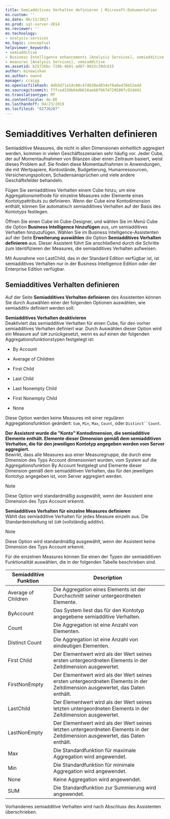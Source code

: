 ```yaml
---
title: Semiadditives Verhalten definieren | Microsoft-Dokumentation
ms.custom: ''
ms.date: 06/13/2017
ms.prod: sql-server-2014
ms.reviewer: ''
ms.technology:
- analysis-services
ms.topic: conceptual
helpviewer_keywords:
- semiadditive
- Business Intelligence enhancements [Analysis Services], semiadditive behavior
- measures [Analysis Services], semiadditive
ms.assetid: b25726bc-728b-4601-ad87-9015c39dc615
author: minewiskan
ms.author: owend
manager: craigg
ms.openlocfilehash: 84b5d71a14c08c47d630ed834ef0a6e436b52edd
ms.sourcegitcommit: f7fced330b64d6616aeb8766747295807c92dd41
ms.translationtype: MT
ms.contentlocale: de-DE
ms.lasthandoff: 04/23/2019
ms.locfileid: "62726287"
---
```

# <a name="define-semiadditive-behavior"></a>Semiadditives Verhalten definieren
  Semiadditive Measures, die nicht in allen Dimensionen einheitlich aggregiert werden, kommen in vielen Geschäftsszenarien sehr häufig vor. Jeder Cube, der auf Momentaufnahmen von Bilanzen über einen Zeitraum basiert, weist dieses Problem auf. Sie finden diese Momentaufnahmen in Anwendungen, die mit Wertpapiere, Kontostände, Budgetierung, Humanressourcen, Versicherungspolicen, Schadensansprüchen und viele andere Geschäftsfelder behandeln.  
  
 Fügen Sie semiadditives Verhalten einem Cube hinzu, um eine Aggregationsmethode für einzelne Measures oder Elemente eines Kontotypattributs zu definieren. Wenn der Cube eine Kontodimension enthält, können Sie automatisch semiadditives Verhalten auf der Basis des Kontotyps festlegen.  
  
 Öffnen Sie einen Cube im Cube-Designer, und wählen Sie im Menü Cube die Option **Business Intelligence hinzufügen** aus, um semiadditives Verhalten hinzuzufügen. Wählen Sie im Business Intelligence-Assistenten auf der Seite **Erweiterung auswählen** die Option **Semiadditives Verhalten definieren** aus. Dieser Assistent führt Sie anschließend durch die Schritte zum Identifizieren der Measures, die semiadditives Verhalten aufweisen.  
  
 Mit Ausnahme von LastChild, das in der Standard Edition verfügbar ist, ist semiadditives Verhalten nur in der Business Intelligence Edition oder der Enterprise Edition verfügbar.  
  
## <a name="define-semiadditive-behavior"></a>Semiadditives Verhalten definieren  
 Auf der Seite **Semiadditives Verhalten definieren** des Assistenten können Sie durch Auswählen einer der folgenden Optionen auswählen, wie semiadditiv definiert werden soll:  
  
 **Semiadditives Verhalten deaktivieren**  
 Deaktiviert das semiadditive Verhalten für einen Cube, für den vorher semiadditives Verhalten definiert war. Durch Auswählen dieser Option wird ein Measure auf `SUM` zurückgesetzt, wenn es auf einen der folgenden Aggregationsfunktionstypen festgelegt ist:  
  
-   By Account  
  
-   Average of Children  
  
-   First Child  
  
-   Last Child  
  
-   Last Nonempty Child  
  
-   First Nonempty Child  
  
-   None  
  
 Diese Option werden keine Measures mit einer regulären Aggregationsfunktion geändert: `Sum`, `Min`, `Max`, `Count`, oder `Distinct``Count`.  
  
 **Der Assistent wurde die "Konto" Kontodimension, die semiadditive Elemente enthält. Elemente dieser Dimension gemäß dem semiadditiven Verhalten, die für den jeweiligen Kontotyp angegeben werden vom Server aggregiert.**  
 Bewirkt, dass alle Measures aus einer Measuregruppe, die durch eine Dimension des Typs Account dimensioniert wurden, vom System auf die Aggregationsfunktion By Account festgelegt und Elemente dieser Dimension gemäß dem semiadditiven Verhalten, das für den jeweiligen Kontotyp angegeben ist, vom Server aggregiert werden.  
  
> [!NOTE]  
>  Diese Option wird standardmäßig ausgewählt, wenn der Assistent eine Dimension des Typs Account erkennt.  
  
 **Semiadditives Verhalten für einzelne Measures definieren**  
 Wählt das semiadditive Verhalten für jedes Measure einzeln aus. Die Standardeinstellung ist `SUM` (vollständig additiv).  
  
> [!NOTE]  
>  Diese Option wird standardmäßig ausgewählt, wenn der Assistent keine Dimension des Typs Account erkennt.  
  
 Für die einzelnen Measures können Sie einen der Typen der semiadditiven Funktionalität auswählen, die in der folgenden Tabelle beschrieben sind.  
  
|Semiadditive Funktion|Description|  
|---------------------------|-----------------|  
|Average of Children|Die Aggregation eines Elements ist der Durchschnitt seiner untergeordneten Elemente.|  
|ByAccount|Das System liest das für den Kontotyp angegebene semiadditive Verhalten.|  
|Count|Die Aggregation ist eine Anzahl von Elementen.|  
|Distinct Count|Die Aggregation ist eine Anzahl von eindeutigen Elementen.|  
|First Child|Der Elementwert wird als der Wert seines ersten untergeordneten Elements in der Zeitdimension ausgewertet.|  
|FirstNonEmpty|Der Elementwert wird als der Wert seines ersten untergeordneten Elements in der Zeitdimension ausgewertet, das Daten enthält.|  
|LastChild|Der Elementwert wird als der Wert seines letzten untergeordneten Elements in der Zeitdimension ausgewertet.|  
|LastNonEmpty|Der Elementwert wird als der Wert seines letzten untergeordneten Elements in der Zeitdimension ausgewertet, das Daten enthält.|  
|Max|Die Standardfunktion für maximale Aggregation wird angewendet.|  
|Min|Die Standardfunktion für minimale Aggregation wird angewendet.|  
|None|Keine Aggregation wird angewendet.|  
|SUM|Die Standardfunktion zur Summierung wird angewendet.|  
  
 Vorhandenes semiadditive Verhalten wird nach Abschluss des Assistenten überschrieben.  
  
  
